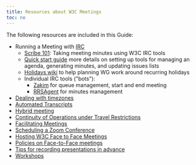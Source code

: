 ```yaml
---
title: Resources about W3C Meetings
toc: no
---
```

 
The following resources are included in this Guide:

- Running a Meeting with [IRC](https://www.w3.org/Project/IRC/)
  - [Scribe 101](https://www.w3.org/2008/04/scribe.html): Taking meeting minutes using W3C IRC tools
  - [Quick start guide](https://w3c.github.io/scribe2/scribedoc.html) more details on setting up tools for managing an agenda, generating minutes, and updating issues lists
  - [Holidays wiki](https://www.w3.org/wiki/Holidays) to help planning WG work around recurring holidays
  - Individual IRC tools ("bots"):    
    - [Zakim](https://www.w3.org/2001/12/zakim-irc-bot.html) for queue management, start and end meeting
    - [RRSAgent](https://www.w3.org/2002/03/RRSAgent) for minutes management
- [Dealing with timezones](organize.md)
- [Automated Transcripts](transcripts.md)
- [Hybrid meeting](hybrid-meeting.md)
- [Continuity of Operations under Travel Restrictions](continuity.md)
- [Facilitating Meetings](https://www.w3.org/wiki/Facilitating_Meetings)
- [Scheduling a Zoom Conference](zoom.md)
- [Hosting W3C Face to Face Meetings](hosting.md)
- [Policies on Face-to-Face meetings](../#Meetings)
- [Tips for recording presentations in advance](https://www.w3.org/wiki/Virtual_Presentations)
- [Workshops](workshops.md)
